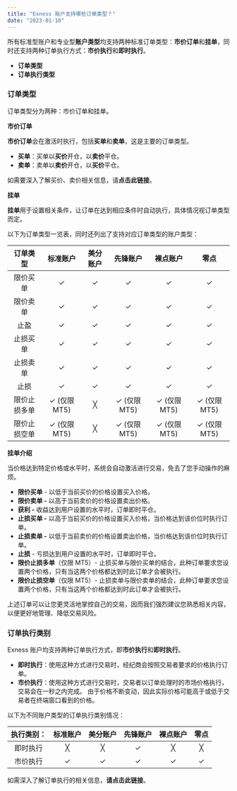 ```yaml
---
title: "Exness 账户支持哪些订单类型？"
date: "2023-01-10"
---
```


所有标准型账户和专业型**账户类型**均支持两种标准订单类型：**市价订单**和**挂单**，同时还支持两种订单执行方式：**市价执行**和**即时执行**。

- **订单类型**
- **订单执行类型**

### **订单类型**

订单类型分为两种：市价订单和挂单。

**市价订单**

**市价订单**会在激活时执行，包括**买单**和**卖单**，这是主要的订单类型。

- **买单**：买单以**买价**开仓，以**卖价**平仓。
- **卖单**：卖单以**卖价**开仓，以**买价**平仓。

如需要深入了解买价、卖价相关信息，请**点击此链接**。

**挂单**

**挂单**用于设置相关条件，让订单在达到相应条件时自动执行，具体情况视订单类型而定。

以下为订单类型一览表，同时还列出了支持对应订单类型的账户类型：

| 订单类型   | 标准账户       | 美分账户 | 先锋账户       | 裸点账户       | 零点         |
|:------:|:----------:|:----:|:----------:|:----------:|:----------:|
| 限价买单   | ✓          | ✓    | ✓          | ✓          | ✓          |
| 限价卖单   | ✓          | ✓    | ✓          | ✓          | ✓          |
| 止盈     | ✓          | ✓    | ✓          | ✓          | ✓          |
| 止损买单   | ✓          | ✓    | ✓          | ✓          | ✓          |
| 止损卖单   | ✓          | ✓    | ✓          | ✓          | ✓          |
| 止损     | ✓          | ✓    | ✓          | ✓          | ✓          |
| 限价止损多单 | ✓ (仅限 MT5) | ╳    | ✓ (仅限 MT5) | ✓ (仅限 MT5) | ✓ (仅限 MT5) |
| 限价止损空单 | ✓ (仅限 MT5) | ╳    | ✓ (仅限 MT5) | ✓ (仅限 MT5) | ✓ (仅限 MT5) |


**挂单介绍**

当价格达到特定价格或水平时，系统会自动激活进行交易，免去了您手动操作的麻烦。

- **限价买单** - 以低于当前买价的价格设置买入价格。
- **限价卖单 -** 以高于当前卖价的价格设置卖出价格。
- **获利 -** 收益达到用户设置的水平时，订单即时平仓。
- **止损买单 -** 以高于当前买价的价格设置买入价格，当价格达到该价位时执行订单。
- **止损卖单 -** 以低于当前卖价的价格设置卖出价格，当价格达到该价位时执行订单。
- **止损** - 亏损达到用户设置的水平时，订单即时平仓。
- **限价止损多单**（仅限 MT5）- 止损买单与限价买单的结合，此种订单要求您设置两个价格，只有当这两个价格都达到时此订单才会被执行。
- **限价止损空单**（仅限 MT5）- 止损卖单与限价卖单的结合，此种订单要求您设置两个价格，只有当这两个价格都达到时此订单才会被执行。

上述订单可以让您更灵活地掌控自己的交易，因而我们强烈建议您熟悉相关内容，以便更好地管理、降低交易风险。

### **订单执行类别**

Exness 账户均支持两种订单执行方式，即**市价执行**和**即时执行**。

- **即时执行**：使用这种方式进行交易时，经纪商会按照交易者要求的价格执行订单。
- **市价执行**：使用这种方式进行交易时，交易者以订单处理时的市场价格执行，交易会在一秒之内完成。 由于价格不断变动，因此实际价格可能高于或低于交易者在终端窗口看到的价格。

以下为不同账户类型的订单执行类别情况：

| 执行类别： | 标准账户 | 美分账户 | 先锋账户 | 裸点账户 | 零点 |
|:-----:|:----:|:----:|:----:|:----:|:---:|
| 即时执行  | ╳    | ╳    | ✓    | ╳    | ╳  |
| 市价执行  | ✓    | ✓    | ✓    | ✓    | ✓  |


如需深入了解订单执行的相关信息，**请点击此链接**。
